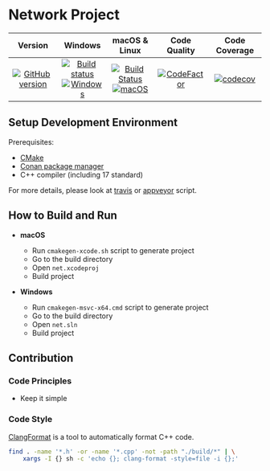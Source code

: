 # Network Project

| Version | Windows | macOS & Linux | Code Quality | Code Coverage |
| :---: | :---: | :---: | :---: | :---: |
| [![GitHub version](https://badge.fury.io/gh/SMelanko%2Fnet.svg)](https://badge.fury.io/gh/SMelanko%2Fnet) | [![Build status](https://ci.appveyor.com/api/projects/status/hl6u3jinuhpq0w88?svg=true)](https://ci.appveyor.com/project/SMelanko/net)<br />[![Windows](https://github.com/SMelanko/net/workflows/Windows/badge.svg)](https://github.com/SMelanko/net/actions?query=workflow%3AWindows) | [![Build Status](https://travis-ci.com/SMelanko/net.svg?branch=master)](https://travis-ci.com/SMelanko/net)<br />[![macOS](https://github.com/SMelanko/net/workflows/macOS/badge.svg)](https://github.com/SMelanko/net/actions?query=workflow%3AmacOS) | [![CodeFactor](https://www.codefactor.io/repository/github/smelanko/net/badge)](https://www.codefactor.io/repository/github/smelanko/net) | [![codecov](https://codecov.io/gh/SMelanko/net/branch/master/graph/badge.svg)](https://codecov.io/gh/SMelanko/net) |

## Setup Development Environment

Prerequisites:

- [CMake](https://cmake.org/)
- [Conan package manager](https://conan.io/)
- C++ compiler (including 17 standard)

For more details, please look at [travis](./.travis.yml) or [appveyor](./.appveyor.yml) script.

## How to Build and Run

- **macOS**
    - Run `cmakegen-xcode.sh` script to generate project
    - Go to the build directory
    - Open `net.xcodeproj`
    - Build project

- **Windows**
    - Run `cmakegen-msvc-x64.cmd` script to generate project
    - Go to the build directory
    - Open `net.sln`
    - Build project

## Contribution

### Code Principles

- Keep it simple

### Code Style

[ClangFormat](https://clang.llvm.org/docs/ClangFormat.html) is a tool to automatically format C++ code.

```bash
find . -name '*.h' -or -name '*.cpp' -not -path "./build/*" | \
    xargs -I {} sh -c 'echo {}; clang-format -style=file -i {};'
```
